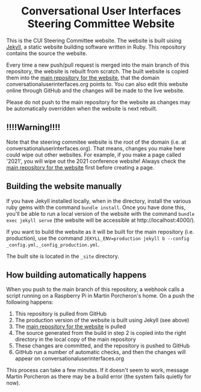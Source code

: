 <h1 style="text-align: center;">Conversational User Interfaces<br>Steering Committee Website</h1>

This is the CUI Steering Committee website. The website is built uising [Jekyll](https://jekyllrb.com "Jekyll website"), a static website building software written in Ruby. This repository contains the source the website.

Every time a new push/pull request is merged into the main branch of this repository, the website is rebuilt from scratch. The built website is copied them into the [main repository for the website](https://github.com/cuiconference/conversationaluserinterfaces.org "Main CUI repository"), that the domain conversationaluserinterfaces.org points to. You can also edit this website online through GitHub and the changes will be made to the live website.

Please do not push to the main repository for the website as changes may be automatically overridden when the website is next rebuilt.

## !!!!Warning!!!!

Note that the steering commitee website is the root of the domain (i.e. at conversationaluserinterfaces.org). That means, changes you make here could wipe out other websites. For example, if you make a page called '2021', you will wipe out the 2021 conference website! Always check the [main repository for the website](https://github.com/cuiconference/conversationaluserinterfaces.org "Main CUI repository") first before creating a page.

## Building the website manually

If you have Jekyll installed locally, when in the directory, install the various ruby gems with the command `bundle install`. Once you have done this, you'll be able to run a local version of the website with the command `bundle exec jekyll serve` (the website will be accessible at http://localhost:4000/).

If you want to build the website as it will be built for the main repository (i.e. production), use the command `JEKYLL_ENV=production jekyll b --config _config.yml,_config_production.yml`.

The built site is located in the `_site` directory.

## How building automatically happens
When you push to the main branch of this repository, a webhook calls a script running on a Raspberry Pi in Martin Porcheron's home. On a push the following happens:
1. This repository is pulled from GitHub
2. The production version of the website is built using Jekyll (see above)
3. The [main repository for the website](https://github.com/cuiconference/conversationaluserinterfaces.org "Main CUI repository") is pulled
4. The source generated from the build in step 2 is copied into the right directory in the local copy of the main repository
5. These changes are committed, and the repository is pushed to GitHub
6. GitHub run a number of automatic checks, and then the changes will appear on conversationaluserinterfaces.org

This process can take a few minutes. If it doesn't seem to work, message Martin Porcheron as there may be a build error (the system fails quietly for now).
